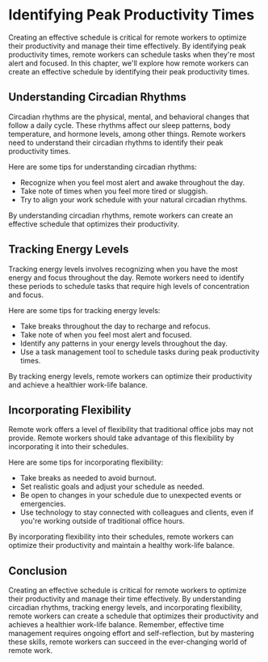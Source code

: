 Identifying Peak Productivity Times
==============================================================================

Creating an effective schedule is critical for remote workers to optimize their productivity and manage their time effectively. By identifying peak productivity times, remote workers can schedule tasks when they're most alert and focused. In this chapter, we'll explore how remote workers can create an effective schedule by identifying their peak productivity times.

Understanding Circadian Rhythms
-------------------------------

Circadian rhythms are the physical, mental, and behavioral changes that follow a daily cycle. These rhythms affect our sleep patterns, body temperature, and hormone levels, among other things. Remote workers need to understand their circadian rhythms to identify their peak productivity times.

Here are some tips for understanding circadian rhythms:

- Recognize when you feel most alert and awake throughout the day.
- Take note of times when you feel more tired or sluggish.
- Try to align your work schedule with your natural circadian rhythms.

By understanding circadian rhythms, remote workers can create an effective schedule that optimizes their productivity.

Tracking Energy Levels
----------------------

Tracking energy levels involves recognizing when you have the most energy and focus throughout the day. Remote workers need to identify these periods to schedule tasks that require high levels of concentration and focus.

Here are some tips for tracking energy levels:

- Take breaks throughout the day to recharge and refocus.
- Take note of when you feel most alert and focused.
- Identify any patterns in your energy levels throughout the day.
- Use a task management tool to schedule tasks during peak productivity times.

By tracking energy levels, remote workers can optimize their productivity and achieve a healthier work-life balance.

Incorporating Flexibility
-------------------------

Remote work offers a level of flexibility that traditional office jobs may not provide. Remote workers should take advantage of this flexibility by incorporating it into their schedules.

Here are some tips for incorporating flexibility:

- Take breaks as needed to avoid burnout.
- Set realistic goals and adjust your schedule as needed.
- Be open to changes in your schedule due to unexpected events or emergencies.
- Use technology to stay connected with colleagues and clients, even if you're working outside of traditional office hours.

By incorporating flexibility into their schedules, remote workers can optimize their productivity and maintain a healthy work-life balance.

Conclusion
----------

Creating an effective schedule is critical for remote workers to optimize their productivity and manage their time effectively. By understanding circadian rhythms, tracking energy levels, and incorporating flexibility, remote workers can create a schedule that optimizes their productivity and achieves a healthier work-life balance. Remember, effective time management requires ongoing effort and self-reflection, but by mastering these skills, remote workers can succeed in the ever-changing world of remote work.
